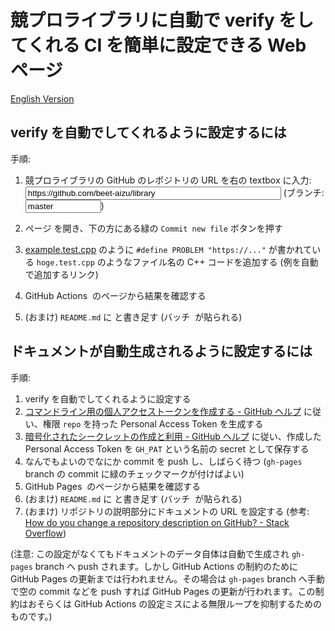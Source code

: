 # 競プロライブラリに自動で verify をしてくれる CI を簡単に設定できる Web ページ

[English Version](installer.html)

## verify を自動でしてくれるように設定するには

手順:

1.  <form>
        <label>競プロライブラリの GitHub のレポジトリの URL を右の textbox に入力: </label>
        <input type="text" id="input" placeholder="https://github.com/beet-aizu/library" value="https://github.com/beet-aizu/library" size="48">
        (ブランチ: <input type="text" id="input-branch" placeholder="master" value="master" size="12">)
    </form>

1.  ページ <a id="output" target="_blank"></a> を開き、下の方にある緑の `Commit new file` ボタンを押す
1.  [example.test.cpp](https://github.com/kzrnm/verification-helper/blob/master/example.test.cpp) のように `#define PROBLEM "https://..."` が書かれている `hoge.test.cpp` のようなファイル名の C++ コードを追加する (<a id="output2" target="_blank">例を自動で追加するリンク</a>)
1.  <a id="output3" target="_blank">GitHub Actions <img id="output7"></a> のページから結果を確認する
1.  (おまけ) `README.md` に <code id="output4"></code> と書き足す (バッチ <a id="output5" target="_blank"><img id="output6"></a> が貼られる)

## ドキュメントが自動生成されるように設定するには

手順:

1.  verify を自動でしてくれるように設定する
1.  [コマンドライン用の個人アクセストークンを作成する - GitHub ヘルプ](https://help.github.com/ja/github/authenticating-to-github/creating-a-personal-access-token-for-the-command-line) に従い、権限 `repo` を持った Personal Access Token を生成する
1.  [暗号化されたシークレットの作成と利用 - GitHub ヘルプ](https://help.github.com/ja/actions/automating-your-workflow-with-github-actions/creating-and-using-encrypted-secrets#creating-encrypted-secrets) に従い、作成した Personal Access Token を `GH_PAT` という名前の secret として保存する
1.  なんでもよいのでなにか commit を push し、しばらく待つ (<a id="output13"><code>gh-pages</code> branch</a> の commit に緑のチェックマークが付けばよい)
1.  <a id="output8" target="_blank">GitHub Pages <img id="output9"></a> のページから結果を確認する
1.  (おまけ) `README.md` に <code id="output10"></code> と書き足す (バッチ <a id="output11" target="_blank"><img id="output12"></a> が貼られる)
1.  (おまけ) リポジトリの説明部分にドキュメントの URL を設定する (参考: [How do you change a repository description on GitHub? - Stack Overflow](https://stackoverflow.com/questions/7757751/how-do-you-change-a-repository-description-on-github))

(注意: この設定がなくてもドキュメントのデータ自体は自動で生成され `gh-pages` branch へ push されます。しかし GitHub Actions の制約のために GitHub Pages の更新までは行われません。その場合は `gh-pages` branch へ手動で空の commit などを push すれば GitHub Pages の更新が行われます。この制約はおそらくは GitHub Actions の設定ミスによる無限ループを抑制するためのものです。)


<script src="installer.js"></script>

